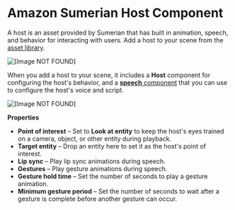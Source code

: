 # Amazon Sumerian Host Component<a name="entities-host"></a>

A host is an asset provided by Sumerian that has built in animation, speech, and behavior for interacting with users\. Add a host to your scene from the [asset library](editor-assetlib.md)\.

![\[Image NOT FOUND\]](http://docs.aws.amazon.com/sumerian/latest/userguide/images/hosts.png)

When you add a host to your scene, it includes a **Host** component for configuring the host's behavior, and a [**speech** component](entities-speech.md) that you can use to configure the host's voice and script\.

![\[Image NOT FOUND\]](http://docs.aws.amazon.com/sumerian/latest/userguide/images/components-host.png)

**Properties**
+ **Point of interest** – Set to **Look at entity** to keep the host's eyes trained on a camera, object, or other entity during playback\.
+ **Target entity** – Drop an entity here to set it as the host's point of interest\.
+ **Lip sync** – Play lip sync animations during speech\.
+ **Gestures** – Play gesture animations during speech\.
+ **Gesture hold time** – Set the number of seconds to play a gesture animation\.
+ **Minimum gesture period** – Set the number of seconds to wait after a gesture is complete before another gesture can occur\.